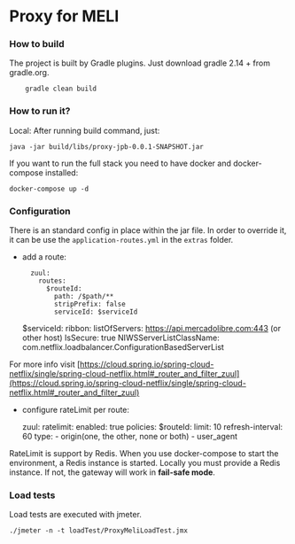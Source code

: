 # Proxy for MELI 	

### How to build

The project is built by Gradle plugins. Just download gradle 2.14 + from gradle.org.

		gradle clean build
		
### How to run it?

Local: After running build command, just:

	java -jar build/libs/proxy-jpb-0.0.1-SNAPSHOT.jar 
   
If you want to run the full stack you need to have docker and docker-compose installed:

	docker-compose up -d
	
### Configuration

There is an standard config in place within the jar file. In order to override it, it can be use the `application-routes.yml` in the `extras` folder.

* add a route:

		zuul:
		  routes:
		    $routeId:
		      path: /$path/**
		      stripPrefix: false
		      serviceId: $serviceId
    $serviceId:
	    ribbon:
	      listOfServers: https://api.mercadolibre.com:443 (or other host)
	      IsSecure: true
	      NIWSServerListClassName: com.netflix.loadbalancer.ConfigurationBasedServerList     

For more info visit [https://cloud.spring.io/spring-cloud-netflix/single/spring-cloud-netflix.html#_router_and_filter_zuul](https://cloud.spring.io/spring-cloud-netflix/single/spring-cloud-netflix.html#_router_and_filter_zuul)

* configure rateLimit per route:

	zuul:
	  ratelimit:
	    enabled: true
	    policies:
	      $routeId:
	        limit: 10
	        refresh-interval: 60
	        type:
	          - origin(one, the other, none or both)
	          - user_agent

RateLimit is support by Redis. When you use docker-compose to start the environment, a Redis instance is started. Locally you must provide a Redis instance. If not, the gateway will work in **fail-safe mode**.	     

### Load tests	

Load tests are executed with jmeter.

	./jmeter -n -t loadTest/ProxyMeliLoadTest.jmx
	
	